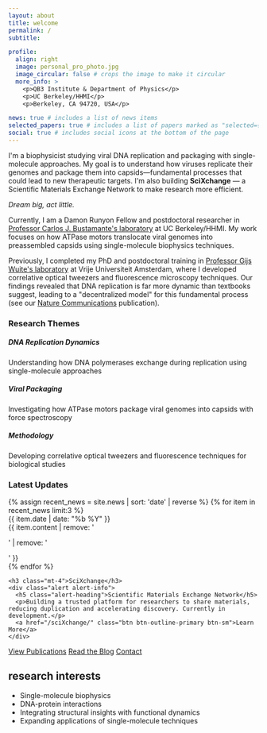 ```yaml
---
layout: about
title: welcome
permalink: /
subtitle: 

profile:
  align: right
  image: personal_pro_photo.jpg
  image_circular: false # crops the image to make it circular
  more_info: >
    <p>QB3 Institute & Department of Physics</p>
    <p>UC Berkeley/HHMI</p>
    <p>Berkeley, CA 94720, USA</p>

news: true # includes a list of news items
selected_papers: true # includes a list of papers marked as "selected={true}"
social: true # includes social icons at the bottom of the page
---
```


I'm a biophysicist studying viral DNA replication and packaging with single-molecule approaches. My goal is to understand how viruses replicate their genomes and package them into capsids—fundamental processes that could lead to new therapeutic targets. I'm also building **SciXchange** — a Scientific Materials Exchange Network to make research more efficient.

*Dream big, act little.*

Currently, I am a Damon Runyon Fellow and postdoctoral researcher in [Professor Carlos J. Bustamante's laboratory](http://bustamante.berkeley.edu) at UC Berkeley/HHMI. My work focuses on how ATPase motors translocate viral genomes into preassembled capsids using single-molecule biophysics techniques.

Previously, I completed my PhD and postdoctoral training in [Professor Gijs Wuite's laboratory](www.gijswuite.com) at Vrije Universiteit Amsterdam, where I developed correlative optical tweezers and fluorescence microscopy techniques. Our findings revealed that DNA replication is far more dynamic than textbooks suggest, leading to a "decentralized model" for this fundamental process (see our [Nature Communications](https://www.nature.com/articles/s41467-024-49612-3) publication).

<div class="row mt-4">
  <div class="col-md-6">
    <h3>Research Themes</h3>
    <div class="card-deck">
      <div class="card mb-3">
        <div class="card-body">
          <h5 class="card-title"><i class="fas fa-dna"></i> DNA Replication Dynamics</h5>
          <p class="card-text">Understanding how DNA polymerases exchange during replication using single-molecule approaches</p>
        </div>
      </div>
      <div class="card mb-3">
        <div class="card-body">
          <h5 class="card-title"><i class="fas fa-virus"></i> Viral Packaging</h5>
          <p class="card-text">Investigating how ATPase motors package viral genomes into capsids with force spectroscopy</p>
        </div>
      </div>
      <div class="card mb-3">
        <div class="card-body">
          <h5 class="card-title"><i class="fas fa-microscope"></i> Methodology</h5>
          <p class="card-text">Developing correlative optical tweezers and fluorescence techniques for biological studies</p>
        </div>
      </div>
    </div>
  </div>
  <div class="col-md-6">
    <h3>Latest Updates</h3>
    <div class="news">
      {% assign recent_news = site.news | sort: 'date' | reverse %}
      {% for item in recent_news limit:3 %}
        <div class="news-item">
          <div class="news-date">{{ item.date | date: "%b %Y" }}</div>
          <div class="news-content">{{ item.content | remove: '<p>' | remove: '</p>' }}</div>
        </div>
      {% endfor %}
    </div>
    
    <h3 class="mt-4">SciXchange</h3>
    <div class="alert alert-info">
      <h5 class="alert-heading">Scientific Materials Exchange Network</h5>
      <p>Building a trusted platform for researchers to share materials, reducing duplication and accelerating discovery. Currently in development.</p>
      <a href="/sciXchange/" class="btn btn-outline-primary btn-sm">Learn More</a>
    </div>
  </div>
</div>

<div class="row mt-4">
  <div class="col-12">
    <div class="text-center">
      <a href="/publications/" class="btn btn-primary me-3">View Publications</a>
      <a href="/blog/" class="btn btn-outline-secondary me-3">Read the Blog</a>
      <a href="/contact/" class="btn btn-secondary">Contact</a>
    </div>
  </div>
</div>

## research interests
- Single-molecule biophysics
- DNA-protein interactions
- Integrating structural insights with functional dynamics
- Expanding applications of single-molecule techniques
